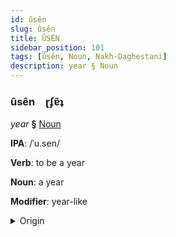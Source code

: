 ```yaml
---
id: ûsên
slug: ûsên
title: ÛSÊN
sidebar_position: 101
tags: [ûsên, Noun, Nakh-Daghestani]
description: year § Noun
---
```


### ûsên&emsp;<span kind="abugida">ɽʄɐ̃ʇ</span>

*year* **§** [Noun](../../tags/Noun)

**IPA**: /ˈu.sen/

**Verb**: to be a year

**Noun**: a year

**Modifier**: year-like

<details>
    <summary>Origin</summary>
    Udi усен usen <br/>
    <em>Nakh-Daghestani Language Family</em>
</details>
